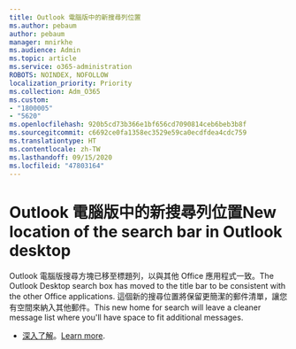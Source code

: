 ```yaml
---
title: Outlook 電腦版中的新搜尋列位置
ms.author: pebaum
author: pebaum
manager: mnirkhe
ms.audience: Admin
ms.topic: article
ms.service: o365-administration
ROBOTS: NOINDEX, NOFOLLOW
localization_priority: Priority
ms.collection: Adm_O365
ms.custom:
- "1800005"
- "5620"
ms.openlocfilehash: 920b5cd73b366e1bf656cd7090814ceb6beb3b8f
ms.sourcegitcommit: c6692ce0fa1358ec3529e59ca0ecdfdea4cdc759
ms.translationtype: HT
ms.contentlocale: zh-TW
ms.lasthandoff: 09/15/2020
ms.locfileid: "47803164"
---
```

# <a name="new-location-of-the-search-bar-in-outlook-desktop"></a><span data-ttu-id="62bed-102">Outlook 電腦版中的新搜尋列位置</span><span class="sxs-lookup"><span data-stu-id="62bed-102">New location of the search bar in Outlook desktop</span></span>

<span data-ttu-id="62bed-103">Outlook 電腦版搜尋方塊已移至標題列，以與其他 Office 應用程式一致。</span><span class="sxs-lookup"><span data-stu-id="62bed-103">The Outlook Desktop search box has moved to the title bar to be consistent with the other Office applications.</span></span> <span data-ttu-id="62bed-104">這個新的搜尋位置將保留更簡潔的郵件清單，讓您有空間來納入其他郵件。</span><span class="sxs-lookup"><span data-stu-id="62bed-104">This new home for search will leave a cleaner message list where you'll have space to fit additional messages.</span></span>
- <span data-ttu-id="62bed-105">[深入了解](https://support.microsoft.com/zh-TW/office/96fee452-80cd-492d-a35c-5c37584b416b)。</span><span class="sxs-lookup"><span data-stu-id="62bed-105">[Learn more](https://support.microsoft.com/zh-TW/office/96fee452-80cd-492d-a35c-5c37584b416b).</span></span>
